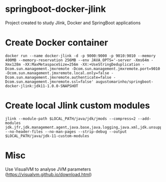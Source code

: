 # springboot-docker-jlink
Project created to study Jlink, Docker and SpringBoot applications

# Create Docker container
```
docker run --name docker-jlink -d -p 9000:9000 -p 9010:9010 --memory 400MB --memory-reservation 256MB --env JAVA_OPTS='-server -Xms64m -Xmx128m -XX:MaxMetaspaceSize=256m -XX:+UseStringDeduplication -Dcom.sun.management.jmxremote -Dcom.sun.management.jmxremote.port=9010 -Dcom.sun.management.jmxremote.local.only=false -Dcom.sun.management.jmxremote.authenticate=false -Dcom.sun.management.jmxremote.ssl=false' augustomarinho/springboot-docker-jlink:jdk11-1.0.0-SNAPSHOT
```

# Create local Jlink custom modules
```
jlink --module-path $LOCAL_PATH/java/jdk/jmods --compress=2 --add-modules jdk.jfr,jdk.management.agent,java.base,java.logging,java.xml,jdk.unsupported,java.sql,java.naming,java.desktop,java.management,java.security.jgss,java.instrument --no-header-files --no-man-pages --strip-debug --output $LOCAL_PATH/java/jdk-11-custom-modules
```

# Misc
Use VisualVM to analyse JVM parameters (https://visualvm.github.io/download.html)